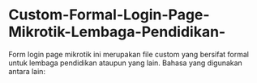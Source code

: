 # Custom-Formal-Login-Page-Mikrotik-Lembaga-Pendidikan-
Form login page mikrotik ini merupakan file custom yang bersifat formal untuk lembaga pendidikan ataupun yang lain. Bahasa yang digunakan antara lain:
